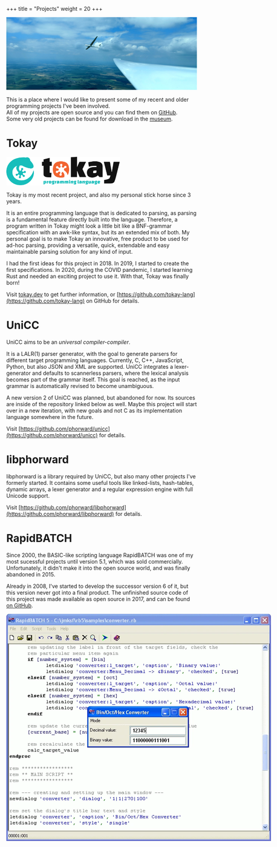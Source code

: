 +++
title = "Projects"
weight = 20
+++

<img src="/formation.webp" title="Formation flight at Riesa" alt="Picture of a Discus 2b flying next to a Std. Libelle's wing">

This is a place where I would like to present some of my recent and older programming projects I've been involved.<br>
All of my projects are open source and you can find them on  [GitHub](https://github.com/phorward).<br>
Some very old projects can be found for download in the [museum](http://downloads.phorward-software.com/).

# Tokay

<img src="/tokay.svg" title="Tokay Logo" style="min-width: 300px; max-width: 35%; margin: 0 auto">

Tokay is my most recent project, and also my personal stick horse since 3 years.

It is an entire programming language that is dedicated to parsing, as parsing is a fundamental feature directly built into the language. Therefore, a program written in Tokay might look a little bit like a BNF-grammar specification with an awk-like syntax, but its an extended mix of both. My personal goal is to make Tokay an innovative, free product to be used for ad-hoc parsing, providing a versatile, quick, extendable and easy maintainable parsing solution for any kind of input.

I had the first ideas for this project in 2018. In 2019, I started to create the first specifications. In 2020, during the COVID pandemic, I started learning Rust and needed an exciting project to use it. With that, Tokay was finally born!

Visit [tokay.dev](https://tokay.dev) to get further information, or [https://github.com/tokay-lang](https://github.com/tokay-lang) on GitHub for details.

# UniCC

UniCC aims to be an *universal compiler-compiler*.

It is a LALR(1) parser generator, with the goal to generate parsers for different target programming languages. Currently, C, C++, JavaScript, Python, but also JSON and XML are supported. UniCC integrates a lexer-generator and defaults to scannerless parsers, where the lexical analysis becomes part of the grammar itself. This goal is reached, as the input grammar is automatically revised to become unambiguous.

A new version 2 of UniCC was planned, but abandoned for now. Its sources are inside of the repository linked below as well. Maybe this project will start over in a new iteration, with new goals and not C as its implementation language somewhere in the future.

Visit [https://github.com/phorward/unicc](https://github.com/phorward/unicc) for details.

# libphorward

libphorward is a library required by UniCC, but also many other projects I've formerly started. It contains some useful tools like linked-lists, hash-tables, dynamic arrays, a lexer generator and a regular expression engine with full Unicode support.

Visit [https://github.com/phorward/libphorward](https://github.com/phorward/libphorward) for details.

# RapidBATCH

Since 2000, the BASIC-like scripting language RapidBATCH was one of my most sucessful projects until version 5.1, which was sold commercially. Unfortunately, it didn't make it into the open source world, and was finally abandoned in 2015.

Already in 2008, I've started to develop the successor version 6 of it, but this version never got into a final product. The unfinished source code of this project was made available as open source in 2017, and can be found [on GitHub](https://github.com/phorward/rapidbatch).

<img src="/rapidbatch5.webp" title="RapidBATCH 5" alt="Screenshot of RapidBATCH 5 with its Windows XP-based IDE" style="min-width: 300px; max-width: 700px; margin: 0 auto">
